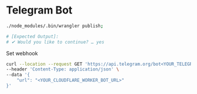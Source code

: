 
# Telegram Bot

```bash
./node_modules/.bin/wrangler publish;

# [Expected Output]:
# ✔ Would you like to continue? … yes
```

Set webhook

```bash
curl --location --request GET 'https://api.telegram.org/bot<YOUR_TELEGRAM_API_TOKEN>/setWebhook' \
--header 'Content-Type: application/json' \
--data '{
    "url": "<YOUR_CLOUDFLARE_WORKER_BOT_URL>"
}'
```